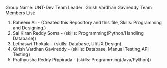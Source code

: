 Group Name: UNT-Dev
Team Leader: Girish Vardhan Gavireddy
Team Members List:
1. Raheem Ali - (Created this Repository and this file, Skills: Programming and Designing.)
2. Sai Kiran Reddy Soma - (skills: Programming(Python/Handling Database))
3. Lethaswi Thokala - (skills: Database, UI/UX Design)
4. Girish Vardhan Gavireddy - (skills: Database, Manual Testing,API Testing)
5. Prathyusha Reddy Pippirada - (skills: Programming(Java/Python))
